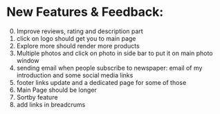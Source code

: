 # New Features & Feedback: 
0. Improve reviews, rating and description part
1. click on logo should get you to main page
2. Explore more should render more products
3. Multiple photos and click on photo in side bar to put it on main photo window
4. sending email when people subscribe to newspaper: email of my introduction and some social media links
5. footer links update and a dedicated page for some of those 
6. Main Page should be longer
7. Sortby feature
8. add links in breadcrums 